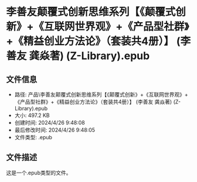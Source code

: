 ﻿# 李善友颠覆式创新思维系列【《颠覆式创新》+《互联网世界观》+《产品型社群》+《精益创业方法论》（套装共4册）】 (李善友  龚焱著) (Z-Library).epub

## 文件信息
- 路径: 产品\李善友颠覆式创新思维系列【《颠覆式创新》+《互联网世界观》+《产品型社群》+《精益创业方法论》（套装共4册）】 (李善友  龚焱著) (Z-Library).epub
- 大小: 497.2 KB
- 创建时间: 2024/4/26 9:48:08
- 最后修改时间: 2024/4/26 9:48:05
- 文件类型: .epub

## 文件描述
这是一个.epub类型的文件。

